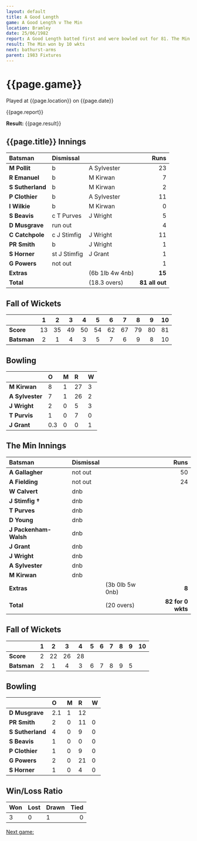```yaml
---
layout: default
title: A Good Length
game: A Good Length v The Min
location: Bramley
date: 25/06/1982
report: A Good Length batted first and were bowled out for 81. The Min knocked off the runs without losing a wicket. 
result: The Min won by 10 wkts
next: bathurst-arms
parent: 1983 Fixtures
---
```


# {{page.game}}

Played at {{page.location}} on {{page.date}}

{{page.report}}

**Result:** {{page.result}}

## {{page.title}} Innings

| Batsman | Dismissal |  | Runs |
|:---|:---|---|---:|
| **M Pollit** | b | A Sylvester | 23 | 
| **R Emanuel** | b | M Kirwan | 7 | 
| **S Sutherland** | b | M Kirwan | 2 | 
| **P Clothier** | b | A Sylvester | 11 | 
| **I Wilkie** | b | M Kirwan | 0 | 
| **S Beavis** | c T Purves | J Wright | 5 | 
| **D Musgrave** | run out | | 4 | 
| **C Catchpole** | c J Stimfig | J Wright | 11 | 
| **PR Smith** | b | J Wright | 1 | 
| **S Horner** | st J Stimfig | J Grant | 1 | 
| **G Powers** | not out | | 1 | 
| **Extras** | | (6b 1lb 4w 4nb) | **15** | 
| **Total** | | (18.3 overs) | **81 all out** | 

## Fall of Wickets

| | 1 | 2 | 3 | 4 | 5 | 6 | 7 | 8 | 9 | 10 |
|---|:---:|:---:|:---:|:---:|:---:|:---:|:---:|:---:|:---:|:---:|
| **Score** | 13 | 35 | 49 | 50 | 54 | 62 | 67 | 79 | 80 | 81 | 
| **Batsman** | 2 | 1 | 4 | 3 | 5 | 7 | 6 | 9 | 8 | 10 | 

## Bowling

| | O | M | R | W |
|---|:---|:---|:---|:---|
| **M Kirwan** | 8 | 1 | 27 | 3 | 
| **A Sylvester** | 7 | 1 | 26 | 2 | 
| **J Wright** | 2 | 0 | 5 | 3 | 
| **T Purvis** | 1 | 0 | 7 | 0 | 
| **J Grant** | 0.3 | 0 | 0 | 1 | 

## The Min Innings

| Batsman | Dismissal |  | Runs |
|:---|:---|---|---:|
| **A Gallagher** | not out | | 50 | 
| **A Fielding** | not out | | 24 | 
| **W Calvert** | dnb | | | 
| **J Stimfig &#8224;** | dnb | | | 
| **T Purves** | dnb |  | | 
| **D Young** | dnb | | | 
| **J Packenham-Walsh** | dnb | | | 
| **J Grant** | dnb | | | 
| **J Wright** | dnb | | | 
| **A Sylvester** | dnb | | | 
| **M Kirwan** | dnb | | | 
| **Extras** | | (3b 0lb 5w 0nb) | **8** | 
| **Total** | | (20 overs) | **82 for 0 wkts** | 

## Fall of Wickets

| | 1 | 2 | 3 | 4 | 5 | 6 | 7 | 8 | 9 | 10 |
|---|:---:|:---:|:---:|:---:|:---:|:---:|:---:|:---:|:---:|:---:|
| **Score** | 2 | 22 | 26 | 28 | | | | | | | 
| **Batsman** | 2 | 1 | 4 | 3 | 6 | 7 | 8 | 9 | 5 | | 

## Bowling

| | O | M | R | W |
|---|:---|:---|:---|:---|
| **D Musgrave** | 2.1 | 1 | 12 |  | 
| **PR Smith** | 2 | 0 | 11 | 0 | 
| **S Sutherland** | 4 | 0 | 9 | 0 | 
| **S Beavis** | 1 | 0 | 0 | 0 | 
| **P Clothier** | 1 | 0 | 9 | 0 | 
| **G Powers** | 2 | 0 | 21 | 0 | 
| **S Horner** | 1 | 0 | 4 | 0 | 

## Win/Loss Ratio

| Won | Lost | Drawn | Tied |
|:---|:---|:---|---:|
| 3 | 0 | 1 | 0 |

[Next game:]({{page.next}})